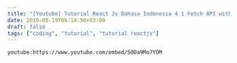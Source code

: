 ```yaml
---
title: "[Youtube] Tutorial React Js Bahasa Indonesia 4 1 Fetch API with Axios"
date: 2019-05-19T06:14:50+03:00
draft: false
tags: ["coding", "tutorial", "tutorial reactjs"]
---
```


`youtube:https://www.youtube.com/embed/5OOa9Mo7YDM`
